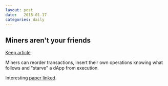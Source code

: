 ```yaml
---
layout: post
date:   2018-01-17
categories: daily
---
```


## Miners aren't your friends

[Keep article](https://blog.keep.network/miners-arent-your-friends-cde9b6e0e9ac)

Miners can reorder transactions, insert their own operations knowing what follows and "starve" a dApp from execution.

Interesting [paper linked](https://www.cs.cornell.edu/~ie53/publications/btcProcFC.pdf).
